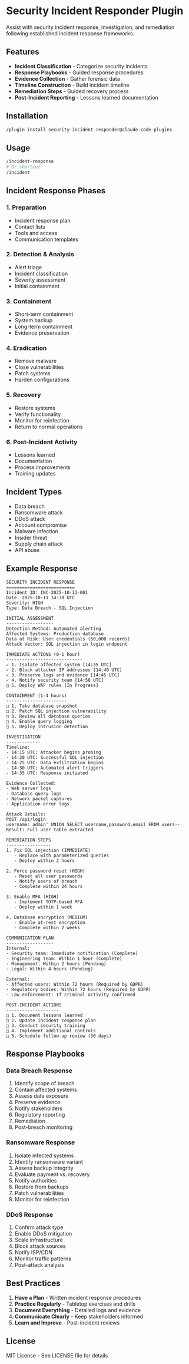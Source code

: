# Security Incident Responder Plugin

Assist with security incident response, investigation, and remediation following established incident response frameworks.

## Features

- **Incident Classification** - Categorize security incidents
- **Response Playbooks** - Guided response procedures
- **Evidence Collection** - Gather forensic data
- **Timeline Construction** - Build incident timeline
- **Remediation Steps** - Guided recovery process
- **Post-Incident Reporting** - Lessons learned documentation

## Installation

```bash
/plugin install security-incident-responder@claude-code-plugins
```

## Usage

```bash
/incident-response
# Or shortcut
/incident
```

## Incident Response Phases

### 1. Preparation
- Incident response plan
- Contact lists
- Tools and access
- Communication templates

### 2. Detection & Analysis
- Alert triage
- Incident classification
- Severity assessment
- Initial containment

### 3. Containment
- Short-term containment
- System backup
- Long-term containment
- Evidence preservation

### 4. Eradication
- Remove malware
- Close vulnerabilities
- Patch systems
- Harden configurations

### 5. Recovery
- Restore systems
- Verify functionality
- Monitor for reinfection
- Return to normal operations

### 6. Post-Incident Activity
- Lessons learned
- Documentation
- Process improvements
- Training updates

## Incident Types

- Data breach
- Ransomware attack
- DDoS attack
- Account compromise
- Malware infection
- Insider threat
- Supply chain attack
- API abuse

## Example Response

```
SECURITY INCIDENT RESPONSE
==========================
Incident ID: INC-2025-10-11-001
Date: 2025-10-11 14:30 UTC
Severity: HIGH
Type: Data Breach - SQL Injection

INITIAL ASSESSMENT
------------------
Detection Method: Automated alerting
Affected Systems: Production database
Data at Risk: User credentials (50,000 records)
Attack Vector: SQL injection in login endpoint

IMMEDIATE ACTIONS (0-1 hour)
-----------------------------
✓ 1. Isolate affected system [14:35 UTC]
✓ 2. Block attacker IP addresses [14:40 UTC]
✓ 3. Preserve logs and evidence [14:45 UTC]
✓ 4. Notify security team [14:50 UTC]
□ 5. Deploy WAF rules [In Progress]

CONTAINMENT (1-4 hours)
-----------------------
□ 1. Take database snapshot
□ 2. Patch SQL injection vulnerability
□ 3. Review all database queries
□ 4. Enable query logging
□ 5. Deploy intrusion detection

INVESTIGATION
-------------
Timeline:
- 14:15 UTC: Attacker begins probing
- 14:20 UTC: Successful SQL injection
- 14:25 UTC: Data exfiltration begins
- 14:30 UTC: Automated alert triggers
- 14:35 UTC: Response initiated

Evidence Collected:
- Web server logs
- Database query logs
- Network packet captures
- Application error logs

Attack Details:
POST /api/login
username: admin' UNION SELECT username,password,email FROM users--
Result: Full user table extracted

REMEDIATION STEPS
-----------------
1. Fix SQL injection (IMMEDIATE)
   - Replace with parameterized queries
   - Deploy within 2 hours

2. Force password reset (HIGH)
   - Reset all user passwords
   - Notify users of breach
   - Complete within 24 hours

3. Enable MFA (HIGH)
   - Implement TOTP-based MFA
   - Deploy within 1 week

4. Database encryption (MEDIUM)
   - Enable at-rest encryption
   - Complete within 2 weeks

COMMUNICATION PLAN
------------------
Internal:
- Security team: Immediate notification (Complete)
- Engineering team: Within 1 hour (Complete)
- Management: Within 2 hours (Pending)
- Legal: Within 4 hours (Pending)

External:
- Affected users: Within 72 hours (Required by GDPR)
- Regulatory bodies: Within 72 hours (Required by GDPR)
- Law enforcement: If criminal activity confirmed

POST-INCIDENT ACTIONS
--------------------
□ 1. Document lessons learned
□ 2. Update incident response plan
□ 3. Conduct security training
□ 4. Implement additional controls
□ 5. Schedule follow-up review (30 days)
```

## Response Playbooks

### Data Breach Response
1. Identify scope of breach
2. Contain affected systems
3. Assess data exposure
4. Preserve evidence
5. Notify stakeholders
6. Regulatory reporting
7. Remediation
8. Post-breach monitoring

### Ransomware Response
1. Isolate infected systems
2. Identify ransomware variant
3. Assess backup integrity
4. Evaluate payment vs. recovery
5. Notify authorities
6. Restore from backups
7. Patch vulnerabilities
8. Monitor for reinfection

### DDoS Response
1. Confirm attack type
2. Enable DDoS mitigation
3. Scale infrastructure
4. Block attack sources
5. Notify ISP/CDN
6. Monitor traffic patterns
7. Post-attack analysis

## Best Practices

1. **Have a Plan** - Written incident response procedures
2. **Practice Regularly** - Tabletop exercises and drills
3. **Document Everything** - Detailed logs and evidence
4. **Communicate Clearly** - Keep stakeholders informed
5. **Learn and Improve** - Post-incident reviews

## License

MIT License - See LICENSE file for details
